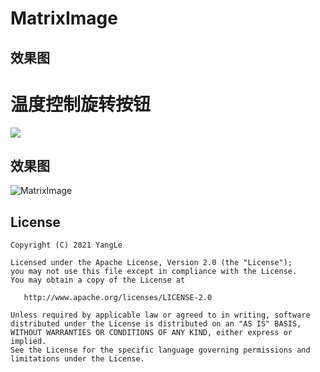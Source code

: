 # MatrixImage

## 效果图

# 温度控制旋转按钮

[![](https://img.shields.io/badge/APK%20download-4.45M-green.svg)](https://github.com/alidili/MatrixImage/raw/main/MatrixImageView.apk)

## 效果图

![MatrixImage](https://github.com/alidili/MatrixImage/blob/main/image/MatrixImageView.gif)

## License

```
Copyright (C) 2021 YangLe

Licensed under the Apache License, Version 2.0 (the "License");
you may not use this file except in compliance with the License.
You may obtain a copy of the License at

   http://www.apache.org/licenses/LICENSE-2.0

Unless required by applicable law or agreed to in writing, software
distributed under the License is distributed on an "AS IS" BASIS,
WITHOUT WARRANTIES OR CONDITIONS OF ANY KIND, either express or implied.
See the License for the specific language governing permissions and
limitations under the License.
```
